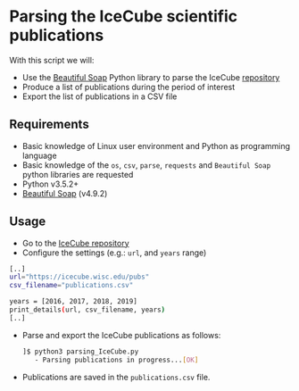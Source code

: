 # Parsing the IceCube scientific publications

With this script we will:

* Use the [Beautiful Soap](https://www.crummy.com/software/BeautifulSoup/bs4/doc/) Python library to parse the IceCube [repository](https://icecube.wisc.edu/pubs)
* Produce a list of publications during the period of interest
* Export the list of publications in a CSV file

## Requirements

* Basic knowledge of Linux user environment and Python as programming language
* Basic knowledge of the `os`, `csv`, `parse`, `requests` and `Beautiful Soap` python libraries are requested
* Python v3.5.2+
* [Beautiful Soap](https://www.crummy.com/software/BeautifulSoup/bs4/doc/) (v4.9.2)

## Usage

* Go to the [IceCube repository](https://icecube.wisc.edu/pubs)
* Configure the settings (e.g.: `url`, and `years` range)

```sh
[..]
url="https://icecube.wisc.edu/pubs"
csv_filename="publications.csv"

years = [2016, 2017, 2018, 2019]
print_details(url, csv_filename, years)
[..]
```

* Parse and export the IceCube publications as follows:
  ```sh
  ]$ python3 parsing_IceCube.py
     - Parsing publications in progress...[OK]
  ```

* Publications are saved in the `publications.csv` file.
